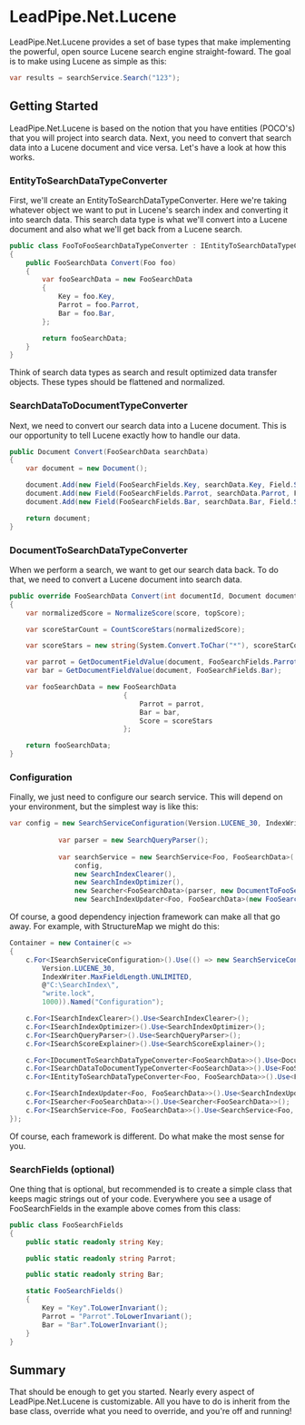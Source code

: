 # LeadPipe.Net.Lucene

LeadPipe.Net.Lucene provides a set of base types that make implementing the powerful, open source Lucene search engine straight-foward. The goal is to make using Lucene as simple as this:

```csharp
var results = searchService.Search("123");
```

## Getting Started

LeadPipe.Net.Lucene is based on the notion that you have entities (POCO's) that you will project into search data. Next, you need to convert that search data into a Lucene document and vice versa. Let's have a look at how this works.

### EntityToSearchDataTypeConverter

First, we'll create an EntityToSearchDataTypeConverter. Here we're taking whatever object we want to put in Lucene's search index and converting it into search data. This search data type is what we'll convert into a Lucene document and also what we'll get back from a Lucene search.

```csharp
public class FooToFooSearchDataTypeConverter : IEntityToSearchDataTypeConverter<Foo, FooSearchData>
{
	public FooSearchData Convert(Foo foo)
	{
		var fooSearchData = new FooSearchData
		{
			Key = foo.Key,
			Parrot = foo.Parrot,
			Bar = foo.Bar,
		};

		return fooSearchData;
	}
}
```

Think of search data types as search and result optimized data transfer objects. These types should be flattened and normalized.

### SearchDataToDocumentTypeConverter

Next, we need to convert our search data into a Lucene document. This is our opportunity to tell Lucene exactly how to handle our data.

```csharp
public Document Convert(FooSearchData searchData)
{
	var document = new Document();

	document.Add(new Field(FooSearchFields.Key, searchData.Key, Field.Store.YES, Field.Index.ANALYZED));
	document.Add(new Field(FooSearchFields.Parrot, searchData.Parrot, Field.Store.YES, Field.Index.ANALYZED));
	document.Add(new Field(FooSearchFields.Bar, searchData.Bar, Field.Store.YES, Field.Index.NO));

	return document;
}
```

### DocumentToSearchDataTypeConverter

When we perform a search, we want to get our search data back. To do that, we need to convert a Lucene document into search data.

```csharp
public override FooSearchData Convert(int documentId, Document document, float score, float topScore)
{
	var normalizedScore = NormalizeScore(score, topScore);

	var scoreStarCount = CountScoreStars(normalizedScore);

	var scoreStars = new string(System.Convert.ToChar("*"), scoreStarCount);

	var parrot = GetDocumentFieldValue(document, FooSearchFields.Parrot);
	var bar = GetDocumentFieldValue(document, FooSearchFields.Bar);

	var fooSearchData = new FooSearchData
							{
								Parrot = parrot,
								Bar = bar,
								Score = scoreStars
							};

	return fooSearchData;
}
```

### Configuration

Finally, we just need to configure our search service. This will depend on your environment, but the simplest way is like this:

```csharp
var config = new SearchServiceConfiguration(Version.LUCENE_30, IndexWriter.MaxFieldLength.UNLIMITED, @"C:\SearchIndex\", "write.lock", 1000);
            
            var parser = new SearchQueryParser();
            
            var searchService = new SearchService<Foo, FooSearchData>(
                config,
                new SearchIndexClearer(),
                new SearchIndexOptimizer(),
                new Searcher<FooSearchData>(parser, new DocumentToFooSearchDataTypeConverter()),
                new SearchIndexUpdater<Foo, FooSearchData>(new FooSearchDataToDocumentTypeConverter(), new FooToFooSearchDataTypeConverter()), new SearchScoreExplainer(parser));
```

Of course, a good dependency injection framework can make all that go away. For example, with StructureMap we might do this:

```csharp
Container = new Container(c =>
{
    c.For<ISearchServiceConfiguration>().Use(() => new SearchServiceConfiguration(
        Version.LUCENE_30,
        IndexWriter.MaxFieldLength.UNLIMITED,
        @"C:\SearchIndex\",
        "write.lock",
        1000)).Named("Configuration");

	c.For<ISearchIndexClearer>().Use<SearchIndexClearer>();
    c.For<ISearchIndexOptimizer>().Use<SearchIndexOptimizer>();
	c.For<ISearchQueryParser>().Use<SearchQueryParser>();
	c.For<ISearchScoreExplainer>().Use<SearchScoreExplainer>();

	c.For<IDocumentToSearchDataTypeConverter<FooSearchData>>().Use<DocumentToFooSearchDataTypeConverter>();
	c.For<ISearchDataToDocumentTypeConverter<FooSearchData>>().Use<FooSearchDataToDocumentTypeConverter>();
	c.For<IEntityToSearchDataTypeConverter<Foo, FooSearchData>>().Use<FooToFooSearchDataTypeConverter>();

	c.For<ISearchIndexUpdater<Foo, FooSearchData>>().Use<SearchIndexUpdater<Foo, FooSearchData>>();
	c.For<ISearcher<FooSearchData>>().Use<Searcher<FooSearchData>>();
	c.For<ISearchService<Foo, FooSearchData>>().Use<SearchService<Foo, FooSearchData>>();
});
```

Of course, each framework is different. Do what make the most sense for you.

### SearchFields (optional)

One thing that is optional, but recommended is to create a simple class that keeps magic strings out of your code. Everywhere you see a usage of FooSearchFields in the example above comes from this class:

```csharp
public class FooSearchFields
{
	public static readonly string Key;

	public static readonly string Parrot;

	public static readonly string Bar;

	static FooSearchFields()
	{
		Key = "Key".ToLowerInvariant();
		Parrot = "Parrot".ToLowerInvariant();
		Bar = "Bar".ToLowerInvariant();
	}
}
```

## Summary

That should be enough to get you started. Nearly every aspect of LeadPipe.Net.Lucene is customizable. All you have to do is inherit from the base class, override what you need to override, and you're off and running!